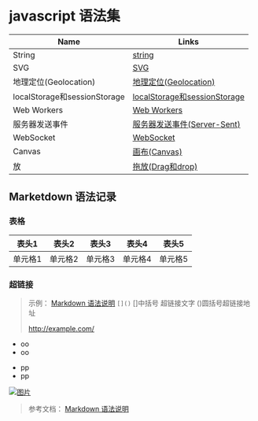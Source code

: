# javascript 语法集

| Name | Links |
|--|--|
|String| [string](https://github.com/guozilin/guozilin.github.io/wiki/string)|
| SVG | [SVG](http://www.cnblogs.com/dxy1982/tag/svg)|
|地理定位(Geolocation)|[地理定位(Geolocation)](http://blog.csdn.net/xmtblog/article/details/45093661)|
|localStorage和sessionStorage|[localStorage和sessionStorage](http://blog.csdn.net/xmtblog/article/details/45500019)|
|Web Workers|[Web Workers](http://www.cnblogs.com/dolphinX/p/3452684.html)|
|服务器发送事件|[服务器发送事件(Server-Sent)](http://www.ibm.com/developerworks/cn/web/1307_chengfu_serversentevent/)|
|WebSocket|[WebSocket](http://www.csdn.net/tag/websocket)|
|Canvas|[画布(Canvas)](http://blog.csdn.net/xmtblog/article/details/43701323)|
|放|[拖放(Drag和drop)](http://www.cnblogs.com/dxy1982/archive/2012/08/17/2626515.html)|

## Marketdown 语法记录

### 表格

|表头1|表头2|表头3|表头4|表头5|
|--|--|--|--|--|
|单元格1|单元格2|单元格3|单元格4|单元格5|

### 超链接

> 示例： [Markdown 语法说明](http://wowubuntu.com/markdown/)
`[]()`
> []中括号 超链接文字 ()圆括号超链接地址
>
> <http://example.com/>

- oo
- oo
+ pp
+ pp

[![图片](https://gold-cdn.xitu.io/v3/static/img/frontend.278a758.png)](http://www.diycode.cc/wiki/encouragement)

> 参考文档： [Markdown 语法说明](http://wowubuntu.com/markdown/)